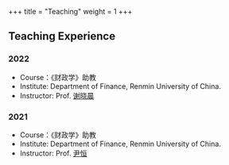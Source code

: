 +++
title = "Teaching"
weight = 1
+++

## Teaching Experience

### 2022
- Course：《财政学》助教
- Institute: Department of Finance, Renmin University of China.
- Instructor: Prof. [谢晓晨](http://sf.ruc.edu.cn/info/1433/9689.htm)

### 2021
- Course：《财政学》助教
- Institute: Department of Finance, Renmin University of China.
- Instructor: Prof. [尹恒](http://nads.ruc.edu.cn/jgsz/qzjs/js/c2ff8cbc92764c258df5a044a68b18bd.htm)
